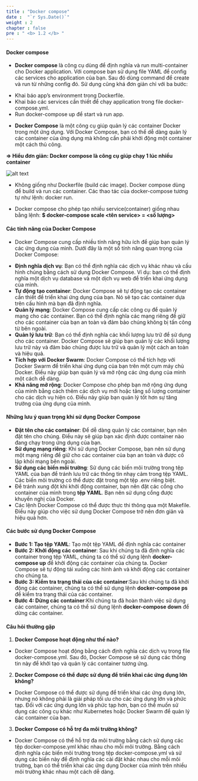 ```yaml
---
title : "Docker compose"
date :  "`r Sys.Date()`" 
weight : 2 
chapter : false
pre : " <b> 1.2 </b> "
---
```


#### **Docker compose**

- **Docker compose** là công cụ dùng để định nghĩa và run multi-container cho Docker application. Với compose bạn sử dụng file YAML để config các services cho application của bạn. Sau đó dùng command để create và run từ những config đó. Sử dụng cũng khá đơn giản chỉ với ba bước:

+ Khai báo app’s environment trong Dockerfile.
+ Khai báo các services cần thiết để chạy application trong file docker-compose.yml.
+ Run docker-compose up để start và run app.

- **Docker Compose** là một công cụ giúp quản lý các container Docker trong một ứng dụng. Với Docker Compose, bạn có thể dễ dàng quản lý các container của ứng dụng mà không cần phải khởi động một container một cách thủ công.

**=> Hiểu đơn giản: Docker compose là công cụ giúp chạy 1 lúc nhiều container**

![alt text](/images/1.1/image-003.png)

- Không giống như Dockerfile (build các image). Docker compose dùng để build và run các container. Các thao tác của docker-compose tương tự như lệnh: docker run.

- Docker compose cho phép tạo nhiều service(container) giống nhau bằng lệnh: **$ docker-compose scale <tên service> = <số lượng>**

#### **Các tính năng của Docker Compose**
- Docker Compose cung cấp nhiều tính năng hữu ích để giúp bạn quản lý các ứng dụng của mình. Dưới đây là một số tính năng quan trọng của Docker Compose:

+ **Định nghĩa dịch vụ**: Bạn có thể định nghĩa các dịch vụ khác nhau và cấu hình chúng bằng cách sử dụng Docker Compose. Ví dụ: bạn có thể định nghĩa một dịch vụ database và một dịch vụ web để triển khai ứng dụng của mình.
+ **Tự động tạo container**: Docker Compose sẽ tự động tạo các container cần thiết để triển khai ứng dụng của bạn. Nó sẽ tạo các container dựa trên cấu hình mà bạn đã định nghĩa.
+ **Quản lý mạng**: Docker Compose cung cấp các công cụ để quản lý mạng cho các container. Bạn có thể định nghĩa các mạng riêng để giữ cho các container của bạn an toàn và đảm bảo chúng không bị tấn công từ bên ngoài.
+ **Quản lý lưu trữ**: Bạn có thể định nghĩa các khối lượng lưu trữ để sử dụng cho các container. Docker Compose sẽ giúp bạn quản lý các khối lượng lưu trữ này và đảm bảo chúng được lưu trữ và quản lý một cách an toàn và hiệu quả.
+ **Tích hợp với Docker Swarm**: Docker Compose có thể tích hợp với Docker Swarm để triển khai ứng dụng của bạn trên một cụm máy chủ Docker. Điều này giúp bạn quản lý và mở rộng các ứng dụng của mình một cách dễ dàng.
+ **Khả năng mở rộng**: Docker Compose cho phép bạn mở rộng ứng dụng của mình bằng cách thêm các dịch vụ mới hoặc tăng số lượng container cho các dịch vụ hiện có. Điều này giúp bạn quản lý tốt hơn sự tăng trưởng của ứng dụng của mình.

#### **Những lưu ý quan trọng khi sử dụng Docker Compose**
- **Đặt tên cho các container**: Để dễ dàng quản lý các container, bạn nên đặt tên cho chúng. Điều này sẽ giúp bạn xác định được container nào đang chạy trong ứng dụng của bạn.
- **Sử dụng mạng riêng**: Khi sử dụng Docker Compose, bạn nên sử dụng một mạng riêng để giữ cho các container của bạn an toàn và được cô lập khỏi mạng bên ngoài.
- **Sử dụng các biến môi trường**: Sử dụng các biến môi trường trong tệp YAML của bạn để tránh lưu trữ các thông tin nhạy cảm trong tệp YAML. Các biến môi trường có thể được đặt trong một tệp .env riêng biệt.
- Để tránh xung đột khi khởi động container, bạn nên đặt các cổng cho container của mình trong **tệp YAML**. Bạn nên sử dụng cổng được khuyến nghị của Docker.
- Các lệnh Docker Compose có thể được thực thi thông qua một Makefile. Điều này giúp cho việc sử dụng Docker Compose trở nên đơn giản và hiệu quả hơn.

#### **Các bước sử dụng Docker Compose**

- **Bước 1: Tạo tệp YAML**: Tạo một tệp YAML để định nghĩa các container
- **Bước 2: Khởi động các container**: Sau khi chúng ta đã định nghĩa các container trong tệp YAML, chúng ta có thể sử dụng lệnh **docker-compose up** để khởi động các container của chúng ta. Docker Compose sẽ tự động tải xuống các hình ảnh và khởi động các container cho chúng ta.
- **Bước 3: Kiểm tra trạng thái của các container**:Sau khi chúng ta đã khởi động các container, chúng ta có thể sử dụng lệnh **docker-compose ps** để kiểm tra trạng thái của các container.
- **Bước 4: Dừng các container**:Khi chúng ta đã hoàn thành việc sử dụng các container, chúng ta có thể sử dụng lệnh **docker-compose down** để dừng các container.

#### **Câu hỏi thường gặp**
1. **Docker Compose hoạt động như thế nào?**
- Docker Compose hoạt động bằng cách định nghĩa các dịch vụ trong file docker-compose.yml. Sau đó, Docker Compose sẽ sử dụng các thông tin này để khởi tạo và quản lý các container tương ứng.

2. **Docker Compose có thể được sử dụng để triển khai các ứng dụng lớn không?**
- Docker Compose có thể được sử dụng để triển khai các ứng dụng lớn, nhưng nó không phải là giải pháp tối ưu cho các ứng dụng lớn và phức tạp. Đối với các ứng dụng lớn và phức tạp hơn, bạn có thể muốn sử dụng các công cụ khác như Kubernetes hoặc Docker Swarm để quản lý các container của bạn.

3. **Docker Compose có hỗ trợ đa môi trường không?**
- Docker Compose có thể hỗ trợ đa môi trường bằng cách sử dụng các tệp docker-compose.yml khác nhau cho mỗi môi trường. Bằng cách định nghĩa các biến môi trường trong tệp docker-compose.yml và sử dụng các biến này để định nghĩa các cài đặt khác nhau cho mỗi môi trường, bạn có thể triển khai các ứng dụng Docker của mình trên nhiều môi trường khác nhau một cách dễ dàng.